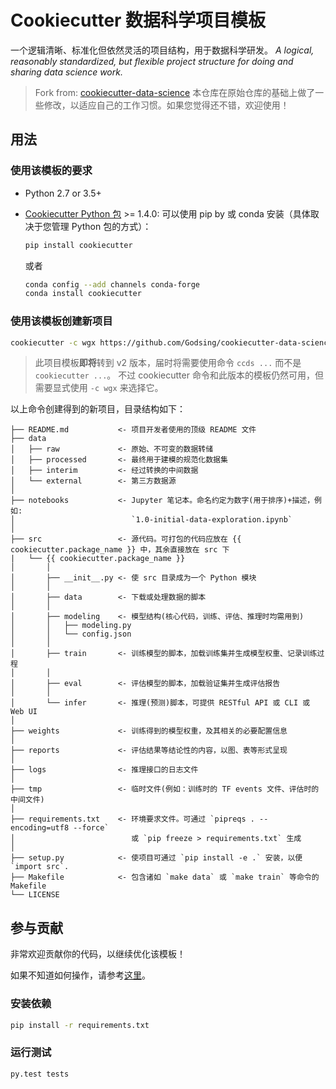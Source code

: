 # Cookiecutter 数据科学项目模板

一个逻辑清晰、标准化但依然灵活的项目结构，用于数据科学研发。
_A logical, reasonably standardized, but flexible project structure for doing and sharing data science work._

> Fork from: [cookiecutter-data-science](https://github.com/drivendata/cookiecutter-data-science)
> 本仓库在原始仓库的基础上做了一些修改，以适应自己的工作习惯。如果您觉得还不错，欢迎使用！

## 用法

### 使用该模板的要求

 - Python 2.7 or 3.5+
 - [Cookiecutter Python 包](http://cookiecutter.readthedocs.org/en/latest/installation.html) >= 1.4.0: 可以使用 pip by 或 conda 安装（具体取决于您管理 Python 包的方式）：

    ```bash
    pip install cookiecutter
    ```

    或者

    ```bash
    conda config --add channels conda-forge
    conda install cookiecutter
    ```

### 使用该模板创建新项目

```bash
cookiecutter -c wgx https://github.com/Godsing/cookiecutter-data-science
```

> 此项目模板**即将**转到 v2 版本，届时将需要使用命令 `ccds ...` 而不是 `cookiecutter ...`。
> 不过 cookiecutter 命令和此版本的模板仍然可用，但需要显式使用 `-c wgx` 来选择它。

以上命令创建得到的新项目，目录结构如下：

```
├── README.md           <- 项目开发者使用的顶级 README 文件
├── data
│   ├── raw             <- 原始、不可变的数据转储
│   ├── processed       <- 最终用于建模的规范化数据集
│   ├── interim         <- 经过转换的中间数据
│   └── external        <- 第三方数据源
│
├── notebooks           <- Jupyter 笔记本。命名约定为数字(用于排序)+描述，例如:
│                          `1.0-initial-data-exploration.ipynb`
│
├── src                 <- 源代码。可打包的代码应放在 {{ cookiecutter.package_name }} 中，其余直接放在 src 下
|   └── {{ cookiecutter.package_name }}
│       │
│       ├── __init__.py <- 使 src 目录成为一个 Python 模块
│       │
│       ├── data        <- 下载或处理数据的脚本
│       │
│       ├── modeling    <- 模型结构(核心代码，训练、评估、推理时均需用到)
│       │   ├── modeling.py
│       │   └── config.json
│       │
│       ├── train       <- 训练模型的脚本，加载训练集并生成模型权重、记录训练过程
│       │
│       ├── eval        <- 评估模型的脚本，加载验证集并生成评估报告
│       │
│       └── infer       <- 推理(预测)脚本，可提供 RESTful API 或 CLI 或 Web UI
│
├── weights             <- 训练得到的模型权重，及其相关的必要配置信息
│
├── reports             <- 评估结果等结论性的内容，以图、表等形式呈现
│
├── logs                <- 推理接口的日志文件
│
├── tmp                 <- 临时文件(例如：训练时的 TF events 文件、评估时的中间文件)
│
├── requirements.txt    <- 环境要求文件。可通过 `pipreqs . --encoding=utf8 --force`
│                          或 `pip freeze > requirements.txt` 生成
│
├── setup.py            <- 使项目可通过 `pip install -e .` 安装，以便 `import src`.
├── Makefile            <- 包含诸如 `make data` 或 `make train` 等命令的 Makefile
└── LICENSE
```

## 参与贡献

非常欢迎贡献你的代码，以继续优化该模板！

如果不知道如何操作，请参考[这里](https://github.com/Godsing/cookiecutter-data-science/blob/wgx/docs/docs/index.md#参与贡献)。

### 安装依赖

```bash
pip install -r requirements.txt
```

### 运行测试

```bash
py.test tests
```
